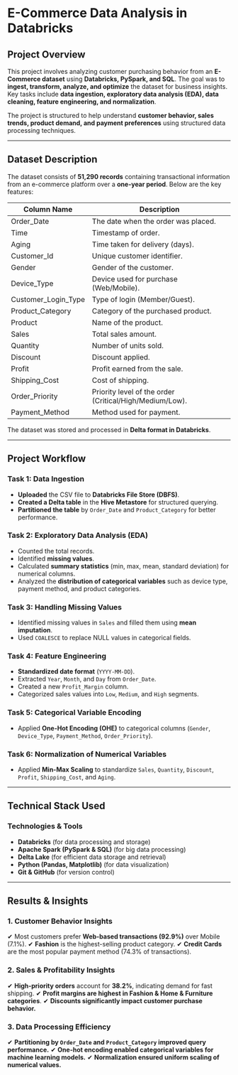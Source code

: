 # **E-Commerce Data Analysis in Databricks**

## **Project Overview**
This project involves analyzing customer purchasing behavior from an **E-Commerce dataset** using **Databricks, PySpark, and SQL**. The goal was to **ingest, transform, analyze, and optimize** the dataset for business insights. Key tasks include **data ingestion, exploratory data analysis (EDA), data cleaning, feature engineering, and normalization**.

The project is structured to help understand **customer behavior, sales trends, product demand, and payment preferences** using structured data processing techniques.

---

## **Dataset Description**
The dataset consists of **51,290 records** containing transactional information from an e-commerce platform over a **one-year period**. Below are the key features:

| **Column Name**         | **Description** |
|-------------------------|----------------|
| Order_Date             | The date when the order was placed. |
| Time                   | Timestamp of order. |
| Aging                  | Time taken for delivery (days). |
| Customer_Id            | Unique customer identifier. |
| Gender                 | Gender of the customer. |
| Device_Type            | Device used for purchase (Web/Mobile). |
| Customer_Login_Type    | Type of login (Member/Guest). |
| Product_Category       | Category of the purchased product. |
| Product               | Name of the product. |
| Sales                 | Total sales amount. |
| Quantity              | Number of units sold. |
| Discount              | Discount applied. |
| Profit                | Profit earned from the sale. |
| Shipping_Cost         | Cost of shipping. |
| Order_Priority        | Priority level of the order (Critical/High/Medium/Low). |
| Payment_Method        | Method used for payment. |

The dataset was stored and processed in **Delta format in Databricks**.

---

## **Project Workflow**

### **Task 1: Data Ingestion**
- **Uploaded** the CSV file to **Databricks File Store (DBFS)**.
- **Created a Delta table** in the **Hive Metastore** for structured querying.
- **Partitioned the table** by `Order_Date` and `Product_Category` for better performance.

### **Task 2: Exploratory Data Analysis (EDA)**
- Counted the total records.
- Identified **missing values**.
- Calculated **summary statistics** (min, max, mean, standard deviation) for numerical columns.
- Analyzed the **distribution of categorical variables** such as device type, payment method, and product categories.

### **Task 3: Handling Missing Values**
- Identified missing values in `Sales` and filled them using **mean imputation**.
- Used `COALESCE` to replace NULL values in categorical fields.

### **Task 4: Feature Engineering**
- **Standardized date format** (`YYYY-MM-DD`).
- Extracted `Year`, `Month`, and `Day` from `Order_Date`.
- Created a new `Profit_Margin` column.
- Categorized sales values into `Low`, `Medium`, and `High` segments.

### **Task 5: Categorical Variable Encoding**
- Applied **One-Hot Encoding (OHE)** to categorical columns (`Gender`, `Device_Type`, `Payment_Method`, `Order_Priority`).

### **Task 6: Normalization of Numerical Variables**
- Applied **Min-Max Scaling** to standardize `Sales`, `Quantity`, `Discount`, `Profit`, `Shipping_Cost`, and `Aging`.

---

## **Technical Stack Used**
### **Technologies & Tools**
- **Databricks** (for data processing and storage)
- **Apache Spark (PySpark & SQL)** (for big data processing)
- **Delta Lake** (for efficient data storage and retrieval)
- **Python (Pandas, Matplotlib)** (for data visualization)
- **Git & GitHub** (for version control)

---

## **Results & Insights**
### **1. Customer Behavior Insights**
✔ Most customers prefer **Web-based transactions (92.9%)** over Mobile (7.1%).
✔ **Fashion** is the highest-selling product category.
✔ **Credit Cards** are the most popular payment method (74.3% of transactions).

### **2. Sales & Profitability Insights**
✔ **High-priority orders** account for **38.2%**, indicating demand for fast shipping.
✔ **Profit margins are highest in Fashion & Home & Furniture categories**.
✔ **Discounts significantly impact customer purchase behavior.**

### **3. Data Processing Efficiency**
✔ **Partitioning by `Order_Date` and `Product_Category` improved query performance.**
✔ **One-hot encoding enabled categorical variables for machine learning models.**
✔ **Normalization ensured uniform scaling of numerical values.**



